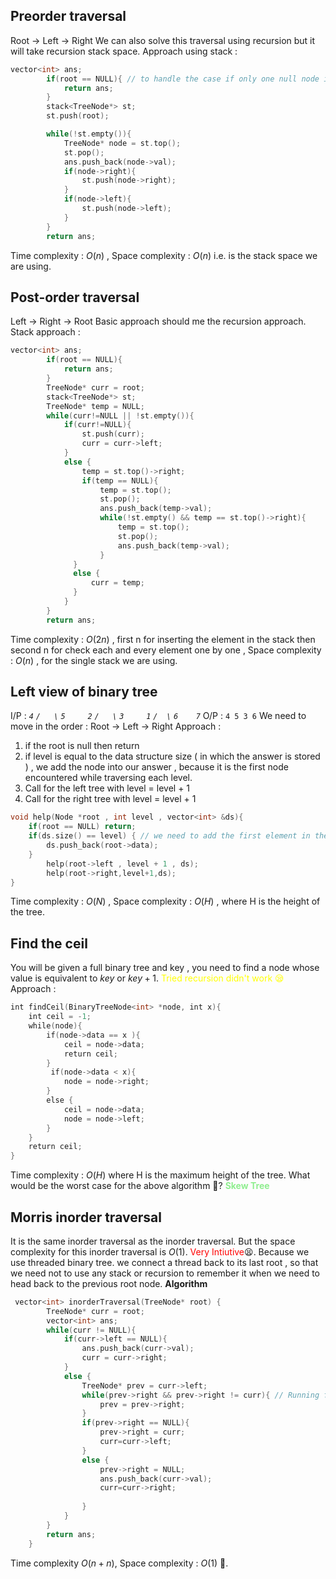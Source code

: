 
## Preorder traversal

Root → Left → Right 
We can also solve this traversal using recursion but it will take recursion stack space. 
Approach using stack : 

```cpp
vector<int> ans;
        if(root == NULL){ // to handle the case if only one null node is given 
            return ans;
        }
        stack<TreeNode*> st;
        st.push(root);

        while(!st.empty()){
            TreeNode* node = st.top();
            st.pop();
            ans.push_back(node->val);
            if(node->right){
                st.push(node->right);
            }
            if(node->left){
                st.push(node->left);
            }
        }
        return ans;
```
Time complexity : $O(n)$ , Space complexity : $O(n)$ i.e. is the stack space we are using. 

## Post-order traversal

Left → Right → Root
Basic approach should me the recursion approach. 
Stack approach :
```cpp
vector<int> ans;
        if(root == NULL){
            return ans;
        }
        TreeNode* curr = root;
        stack<TreeNode*> st;
        TreeNode* temp = NULL;
        while(curr!=NULL || !st.empty()){
            if(curr!=NULL){
                st.push(curr);
                curr = curr->left;
            }
            else {
                temp = st.top()->right;
                if(temp == NULL){
                    temp = st.top();
                    st.pop();
                    ans.push_back(temp->val);
                    while(!st.empty() && temp == st.top()->right){
                        temp = st.top();
                        st.pop();
                        ans.push_back(temp->val);
                    }              
              }
              else {
                  curr = temp;
              }
            }
        }
        return ans;
```
Time complexity : $O(2n)$ , first n for inserting the element in the stack then second n for check each and every element one by one , Space complexity : $O(n)$ , for the single stack we are using. 

## Left view of binary tree

I/P : 
*`4`*
*`/   \`*
*`5     2`*
*`/   \`*
*`3     1`*
*`/  \`*
*`6    7`*
O/P :
`4 5 3 6`
We need to move in the order : 
Root → Left → Right 
Approach : 
1. if the root is null then return 
2. if level is equal to the data structure size ( in which the answer is stored ) , we add the node into our answer , because it is the first node encountered while traversing each level.  
3. Call for the left tree with level = level + 1 
4. Call for the right tree with level = level + 1 

```cpp
void help(Node *root , int level , vector<int> &ds){
    if(root == NULL) return;
    if(ds.size() == level) { // we need to add the first element in the array for each level 
        ds.push_back(root->data);
    }
        help(root->left , level + 1 , ds);
        help(root->right,level+1,ds);
}
```
Time complexity : $O(N)$ , Space complexity : $O(H)$ , where H is the height of the tree.
## Find the ceil
You will be given a full binary tree and key , you need to find a node whose value is equivalent to $key$ or $key+1$.
<span style='color:yellow;'>Tried recursion didn't work 😪</span>
Approach : 
```cpp
int findCeil(BinaryTreeNode<int> *node, int x){
    int ceil = -1;
    while(node){
        if(node->data == x ){
            ceil = node->data;
            return ceil;
        }
         if(node->data < x){
            node = node->right;
        }
        else {
            ceil = node->data;
            node = node->left;
        }
    }
    return ceil;
}
```
Time complexity : $O(H)$ where H is the maximum height of the tree. 
What would be the worst case for the above algorithm 🧐? 
<span style='font-weight:bold;color:lightgreen;'>Skew Tree</span>
## Morris inorder traversal 
It is the same inorder traversal as the inorder traversal. 
But the space complexity for this inorder traversal is $O(1)$. 
<span style='color:red;'>Very Intiutive</span>😫. 
Because we use threaded binary tree. 
we connect a thread back to its last root , so that we need not to use any stack or recursion to remember it when we need to head back to the previous root node. 
**Algorithm**
```cpp
 vector<int> inorderTraversal(TreeNode* root) {
        TreeNode* curr = root;
        vector<int> ans;
        while(curr != NULL){
            if(curr->left == NULL){
                ans.push_back(curr->val);
                curr = curr->right;
            }
            else {
                TreeNode* prev = curr->left;
                while(prev->right && prev->right != curr){ // Running for atmost O(n)
                    prev = prev->right;
                }
                if(prev->right == NULL){
                    prev->right = curr;
                    curr=curr->left;
                }
                else {
                    prev->right = NULL;
                    ans.push_back(curr->val);
                    curr=curr->right;
                    
                }
            }
        }
        return ans;
    }
```
Time complexity $O(n+n)$, Space complexity : $O(1)$ 🥳. 
